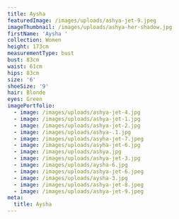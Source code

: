 ```yaml
---
title: Aysha
featuredImage: /images/uploads/ashya-jet-9.jpeg
imageThumbnail: /images/uploads/ashya-her-shadow.jpg
firstName: 'Aysha '
collection: Women
height: 173cm
measurementType: bust
bust: 83cm
waist: 61cm
hips: 83cm
size: '6'
shoeSize: '9'
hair: Blonde
eyes: Green
imagePortfolio:
  - image: /images/uploads/ashya-jet-4.jpg
  - image: /images/uploads/ashya-jet-1.jpg
  - image: /images/uploads/ashya-jet-2.jpg
  - image: /images/uploads/ashya-.1.jpg
  - image: /images/uploads/asyha-jet-7.jpeg
  - image: /images/uploads/asyha-jet-6.jpg
  - image: /images/uploads/ashya.jpg
  - image: /images/uploads/ashya-jet-3.jpg
  - image: /images/uploads/aysha-6.jpg
  - image: /images/uploads/ashya-jet-6.jpeg
  - image: /images/uploads/aysha-3.jpg
  - image: /images/uploads/ashya-jet-8.jpeg
  - image: /images/uploads/ashya-jet-9.jpeg
meta:
  title: Aysha
---
```


